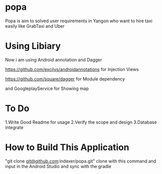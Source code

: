 popa
====
Popa is aim to solved user requirements in Yangon who want to hire taxi easily like GrabTaxi and Uber


Using Libiary
=============
Now i am using Android annotation and Dagger 

https://github.com/excilys/androidannotations for Injection Views

https://github.com/square/dagger for Module dependency 

and GoogleplayService for Showing map


To Do
=============
1.Write Good Readme for usage
2.Verify the scope and design
3.Database integrate


How to Build This Application
==============================
"git clone git@github.com:indexer/popa.git" 
clone with this command and input in the Android Studio and sync with the gradle






